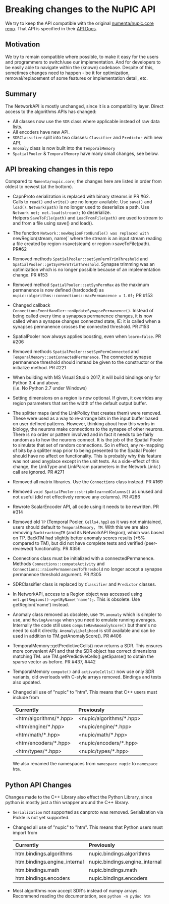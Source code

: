 # Breaking changes to the NuPIC API

We try to keep the API compatible with the original [numenta/nupic.core repo](https://github.com/numenta/nupic.core). 
That API is specified in their [API Docs](http://nupic.docs.numenta.org/prerelease/api/index.html).

## Motivation

We try to remain compatible where possible, to make it easy for the users and programmers to switch/use 
our implementation. And for developers to be easily able to navigate within the (known) codebase. 
Despite of this, sometimes changes need to happen - be it for optimization, removal/replacement of some 
features or implementation detail, etc.

## Summary

The NetworkAPI is mostly unchanged, since it is a compatibility layer.
Direct access to the algorithms APIs has changed:
* All classes now use the `SDR` class where applicable instead of raw data lists.
* All encoders have new API.
* `SDRClassifier` split into two classes: `Classifier` and `Predictor` with new API.
* `Anomaly` class is now built into the `TemporalMemory`
* `SpatialPooler` & `TemporalMemory` have many small changes, see below.

## API breaking changes in this repo

Compared to `Numenta/nupic.core`; the changes here are listed in order from oldest to newest (at the bottom). 

* CapnProto serialization is replaced with binary streams in PR #62.  
Calls to `read()` and `write()` are no longer available. Use `save()` and `load()`. 
`Network(path)` is no longer used to deserialize a path. Use `Network net; net.load(stream);` to deserialize.  
Helpers `SaveToFile(path)` and `LoadFromFile(path)` are used to stream to and from a file using save() 
and load().

* The function `Network::newRegionFromBundle() was replaced with `newRegion(stream, name)` where the stream 
is an input stream reading a file created by region->save(steam)  or region->saveToFile(path).  PR#62

* Removed methods `SpatialPooler::setSynPermTrimThreshold` and  `SpatialPooler::getSynPermTrimThreshold`.
Synapse trimming was an optimization which is no longer possible because of an implementation change. PR #153

* Removed method `SpatialPooler::setSynPermMax` as the maximum permanence is now defined (hardcoded) as
`nupic::algorithms::connections::maxPermancence = 1.0f;` PR #153

* Changed callback `ConnectionsEventHandler::onUpdateSynapsePermanence()`.  Instead of being called
every time a synapses permanence changes, it is now called when a synapse changes connected state,
IE: it is called when a synapses permanence crosses the connected threshold. PR #153

* SpatialPooler now always applies boosting, even when `learn=false`. PR #206

* Removed methods `SpatialPooler::setSynPermConnected` and `TemporalMemory::setConnectedPermanence`. 
  The connected synapse permanence threshold should instead be given to the constructor or the initialize method. PR #221

* When building with MS Visual Studio 2017, it will build bindings only for Python 3.4 and above.  
  (i.e. No Python 2.7 under Windows)

* Setting dimensions on a region is now optional.  If given, it overrides any region parameters that set 
  the width of the default output buffer.

* The splitter maps (and the LinkPolicy that creates them) were removed.  These were used as a way to 
re-arrange bits in the input buffer based on user defined patterns. However, thinking about how this 
works in biology, the neurons make connections to the synapse of other neurons. There is no order or 
pattern involved and in fact it needs to be fairly random as to how the neurons connect. It is the 
job of the Spatial Pooler to simulate that set of random connections. So in effect, any re-mapping 
of bits by a splitter map prior to being presented to the Spatial Pooler should have no affect on 
functionality. This is probably why this feature was not used anyplace except in the unit tests.
As a side-effect of this change, the LinkType and LinkParam parameters in the Network.Link( ) call 
are ignored.  PR #271

* Removed all matrix libraries.  Use the `Connections` class instead.  PR #169

* Removed `void SpatialPooler::stripUnlearnedColumns()` as unused and not useful (did not effectively remove any columns). PR #286 

* Rewrote ScalarEncoder API, all code using it needs to be rewritten. PR #314

* Removed old `TP` (Temporal Pooler, `Cells4.hpp`) as it was not maintained, users should default to `TemporalMemory, TM`. 
  With this we are also removing `BacktrackingTM` (and its NetworkAPI Region), which was based on TP. BackTM had slightly better
  anomaly scores results (+5% compared to TM), but did not have complete tests and verified (peer-reviewed) functionality. PR #356

* Connections class must be initialized with a connectedPermanence.  Methods
`Connections::computeActivity` and `Connections::raisePermanencesToThreshold` no
longer accept a synapse permanence threshold argument. PR #305

* SDRClassifier class is replaced by `Classifier` and `Predictor` classes.

* In NetworkAPI, access to a Region object was accessed using `net.getRegions()->getByName('name');`. 
This is obsolete. Use getRegion('name') instead. 

* Anomaly class removed as obsolete, use `TM.anomaly` which is simpler to use, and `MovingAverage` when you need to emulate 
  running averages. Internally the code still uses `computeRawAnomalyScore()` but there's no need to call it directly. `AnomalyLikelihood` 
  is still available and can be used in addition to TM.getAnomalyScore(). PR #406 

* TemporalMemory::getPredictiveCells() now returns a SDR. This ensures more convenient API and that the SDR object has correct
  dimensions matching TM. use TM.getPredictiveCells().getSparse() to obtain the sparse vector as before. PR #437, #442 

* TemporalMemory `compute()` and `activateCells()` now use only SDR variants,
  old overloads with C-style arrays removed. Bindings and tests also updated.

* Changed all use of "nupic" to "htm".   This means that C++ users must include from

  | Currently                    | Previously                     |
  | :--------------------------- | :----------------------------  |
  | <htm/algorithms/*.hpp>       | <nupic/algorithms/*.hpp>       |
  | <htm/engine/*.hpp>           | <nupic/engine/*.hpp>           |
  | <htm/math/*.hpp>             | <nupic/math/*.hpp>             |
  | <htm/encoders/*.hpp>         | <nupic/encoders/*.hpp>         |
  | <htm/types/*.hpp>            | <nupic/types/*.hpp>            |

    We also renamed the namespaces from `namespace nupic` to `namespace htm`.


## Python API Changes

Changes made to the C++ Library also effect the Python Library, since python is
mostly just a thin wrapper around the C++ library.

- `Serialization` not supported as canproto was removed. Serialization via Pickle is not yet supported.

- Changed all use of "nupic" to "htm".  This means that Python users must import from

  | Currently                    | Previously                     |
  | :--------------------------- | :----------------------------  |
  | htm.bindings.algorithms      | nupic.bindings.algorithms      |
  | htm.bindings.engine_internal | nupic.bindings.engine_internal |
  | htm.bindings.math            | nupic.bindings.math            |
  | htm.bindings.encoders        | nupic.bindings.encoders        |

- Most algorithms now accept SDR's instead of numpy arrays.
  Recommend reading the documentation, see `python -m pydoc htm`
